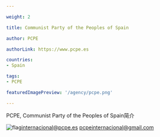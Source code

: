 ```yaml
---

weight: 2

title: Communist Party of the Peoples of Spain

author: PCPE

authorLink: https://www.pcpe.es 

countries: 
- Spain

tags: 
- PCPE

featuredImagePreview: '/agency/pcpe.png'

---
```


PCPE, Communist Party of the Peoples of Spain简介 

<!--more-->

![flag](/agency/pcpe.png)internacional@pcpe.es pcpeinternacional@gmail.com